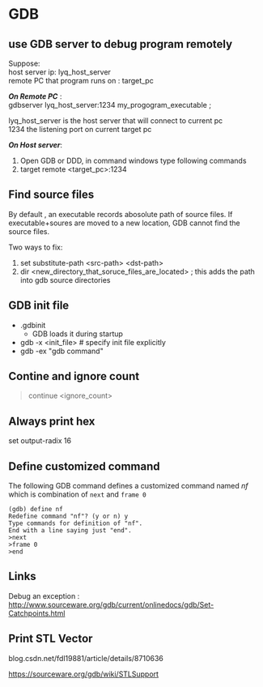 # GDB 

## use GDB server to debug program remotely 

Suppose:  <br>
host server ip:  lyq_host_server<br>
remote PC that program runs on :   target_pc<br>

__*On Remote PC*__ :  <br>
gdbserver lyq_host_server:1234  my_progogram_executable <other args>; <br>

lyq_host_server is the host server that will connect to current pc <br>
1234  the listening port on current target pc <br>

__*On Host server*__:  <br>
1. Open GDB or DDD, in command windows type following commands
2. target remote <target_pc>:1234



## Find source files
By default , an executable  records abosolute path of source files. If executable+soures are moved to a new location,   GDB cannot find the source files.

Two ways to fix: <br>
1. set substitute-path  \<src-path\>    \<dst-path\>   <br>
2. dir  \<new_directory_that_soruce_files_are_located\>   ; this adds the path into gdb source directories

## GDB init file
   * .gdbinit
      * GDB loads it during startup
   * gdb -x <init_file> # specify init file explicitly
   * gdb -ex "gdb command"
## Contine and ignore count
> continue  <ignore_count>

## Always print hex
set output-radix 16 


## Define customized command 

The following GDB command defines a customized command named *nf* which is combination of ```next``` and ```frame 0```
```
(gdb) define nf
Redefine command "nf"? (y or n) y
Type commands for definition of "nf".
End with a line saying just "end".
>next
>frame 0
>end

``` 

## Links 

Debug an exception :   http://www.sourceware.org/gdb/current/onlinedocs/gdb/Set-Catchpoints.html



## Print STL Vector
blog.csdn.net/fdl19881/article/details/8710636

https://sourceware.org/gdb/wiki/STLSupport
